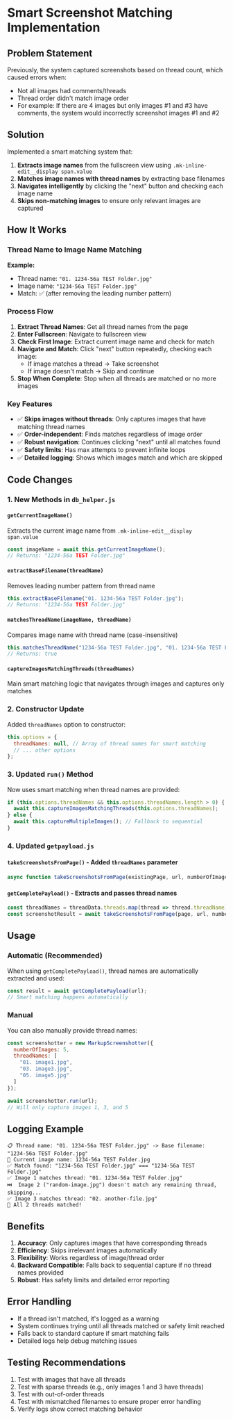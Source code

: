 # Smart Screenshot Matching Implementation

## Problem Statement

Previously, the system captured screenshots based on thread count, which caused errors when:
- Not all images had comments/threads
- Thread order didn't match image order
- For example: If there are 4 images but only images #1 and #3 have comments, the system would incorrectly screenshot images #1 and #2

## Solution

Implemented a smart matching system that:
1. **Extracts image names** from the fullscreen view using `.mk-inline-edit__display span.value`
2. **Matches image names with thread names** by extracting base filenames
3. **Navigates intelligently** by clicking the "next" button and checking each image name
4. **Skips non-matching images** to ensure only relevant images are captured

## How It Works

### Thread Name to Image Name Matching

**Example:**
- Thread name: `"01. 1234-56a TEST Folder.jpg"`
- Image name: `"1234-56a TEST Folder.jpg"`
- Match: ✅ (after removing the leading number pattern)

### Process Flow

1. **Extract Thread Names**: Get all thread names from the page
2. **Enter Fullscreen**: Navigate to fullscreen view
3. **Check First Image**: Extract current image name and check for match
4. **Navigate and Match**: Click "next" button repeatedly, checking each image:
   - If image matches a thread → Take screenshot
   - If image doesn't match → Skip and continue
5. **Stop When Complete**: Stop when all threads are matched or no more images

### Key Features

- ✅ **Skips images without threads**: Only captures images that have matching thread names
- ✅ **Order-independent**: Finds matches regardless of image order
- ✅ **Robust navigation**: Continues clicking "next" until all matches found
- ✅ **Safety limits**: Has max attempts to prevent infinite loops
- ✅ **Detailed logging**: Shows which images match and which are skipped

## Code Changes

### 1. New Methods in `db_helper.js`

#### `getCurrentImageName()`
Extracts the current image name from `.mk-inline-edit__display span.value`

```javascript
const imageName = await this.getCurrentImageName();
// Returns: "1234-56a TEST Folder.jpg"
```

#### `extractBaseFilename(threadName)`
Removes leading number pattern from thread name

```javascript
this.extractBaseFilename("01. 1234-56a TEST Folder.jpg");
// Returns: "1234-56a TEST Folder.jpg"
```

#### `matchesThreadName(imageName, threadName)`
Compares image name with thread name (case-insensitive)

```javascript
this.matchesThreadName("1234-56a TEST Folder.jpg", "01. 1234-56a TEST Folder.jpg");
// Returns: true
```

#### `captureImagesMatchingThreads(threadNames)`
Main smart matching logic that navigates through images and captures only matches

### 2. Constructor Update
Added `threadNames` option to constructor:

```javascript
this.options = {
  threadNames: null, // Array of thread names for smart matching
  // ... other options
};
```

### 3. Updated `run()` Method
Now uses smart matching when thread names are provided:

```javascript
if (this.options.threadNames && this.options.threadNames.length > 0) {
  await this.captureImagesMatchingThreads(this.options.threadNames);
} else {
  await this.captureMultipleImages(); // Fallback to sequential
}
```

### 4. Updated `getpayload.js`

#### `takeScreenshotsFromPage()` - Added `threadNames` parameter
```javascript
async function takeScreenshotsFromPage(existingPage, url, numberOfImages, threadNames = null, options = {})
```

#### `getCompletePayload()` - Extracts and passes thread names
```javascript
const threadNames = threadData.threads.map(thread => thread.threadName);
const screenshotResult = await takeScreenshotsFromPage(page, url, numberOfImages, threadNames, options);
```

## Usage

### Automatic (Recommended)
When using `getCompletePayload()`, thread names are automatically extracted and used:

```javascript
const result = await getCompletePayload(url);
// Smart matching happens automatically
```

### Manual
You can also manually provide thread names:

```javascript
const screenshotter = new MarkupScreenshotter({
  numberOfImages: 5,
  threadNames: [
    "01. image1.jpg",
    "03. image3.jpg",
    "05. image5.jpg"
  ]
});

await screenshotter.run(url);
// Will only capture images 1, 3, and 5
```

## Logging Example

```
📋 Thread name: "01. 1234-56a TEST Folder.jpg" -> Base filename: "1234-56a TEST Folder.jpg"
📝 Current image name: 1234-56a TEST Folder.jpg
✅ Match found: "1234-56a TEST Folder.jpg" === "1234-56a TEST Folder.jpg"
✅ Image 1 matches thread: "01. 1234-56a TEST Folder.jpg"
⏭️  Image 2 ("random-image.jpg") doesn't match any remaining thread, skipping...
✅ Image 3 matches thread: "02. another-file.jpg"
🎉 All 2 threads matched!
```

## Benefits

1. **Accuracy**: Only captures images that have corresponding threads
2. **Efficiency**: Skips irrelevant images automatically
3. **Flexibility**: Works regardless of image/thread order
4. **Backward Compatible**: Falls back to sequential capture if no thread names provided
5. **Robust**: Has safety limits and detailed error reporting

## Error Handling

- If a thread isn't matched, it's logged as a warning
- System continues trying until all threads matched or safety limit reached
- Falls back to standard capture if smart matching fails
- Detailed logs help debug matching issues

## Testing Recommendations

1. Test with images that have all threads
2. Test with sparse threads (e.g., only images 1 and 3 have threads)
3. Test with out-of-order threads
4. Test with mismatched filenames to ensure proper error handling
5. Verify logs show correct matching behavior
